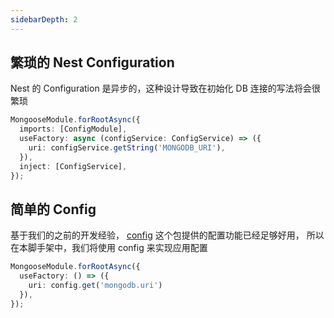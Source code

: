 ```yaml
---
sidebarDepth: 2
---
```


## 繁琐的 Nest Configuration
Nest 的 Configuration 是异步的，这种设计导致在初始化 DB 连接的写法将会很繁琐

```ts
MongooseModule.forRootAsync({
  imports: [ConfigModule],
  useFactory: async (configService: ConfigService) => ({
    uri: configService.getString('MONGODB_URI'),
  }),
  inject: [ConfigService],
});
```

## 简单的 Config
基于我们的之前的开发经验， [config](https://www.npmjs.com/package/config) 这个包提供的配置功能已经足够好用，
所以在本脚手架中，我们将使用 config 来实现应用配置

```ts
MongooseModule.forRootAsync({
  useFactory: () => ({
    uri: config.get('mongodb.uri')
  }),
});
```
